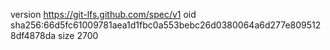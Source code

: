 version https://git-lfs.github.com/spec/v1
oid sha256:66d5fc61009781aea1d1fbc0a553bebc26d0380064a6d277e8095128df4878da
size 2700
